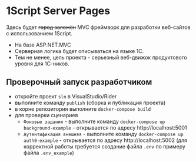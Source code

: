 # 1Script Server Pages

Здесь будет ~~город заложён~~ MVC фреймворк для разработки веб-сайтов с использованием 1Script.

* На базе ASP.NET.MVC
* Серверная логика будет описываться на языке 1С.
* Тем не менее, цель проекта - серьезный веб-движок продуктового уровня для 1С-ников.

## Проверочный запуск разработчиком

* откройте проект `sln` в VisualStudio/Rider 
* выполните команду `publish` (сборка и публикация проекта)
* в корне репозитория выполните `docker-compose build`
* для проверки сценариев
  * `Фоновые задания` - выполните команду `docker-compose up background-example` - открывается по адресу http://localhost:5001
  * `Аутентификация внешняя` - выполните команду `docker-compose up auth0-example` - открывается по адресу http://localhost:5002 (для корректной работы требуется создание файла `.env` по примеру файла `.env_example`)
